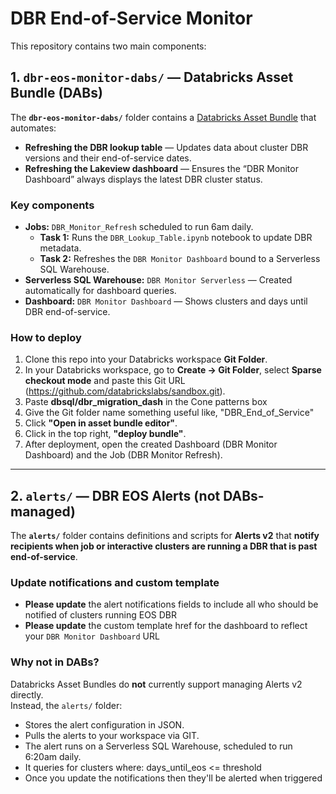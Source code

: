 # DBR End-of-Service Monitor

This repository contains two main components:

## 1. `dbr-eos-monitor-dabs/` — Databricks Asset Bundle (DABs)
The **`dbr-eos-monitor-dabs/`** folder contains a [Databricks Asset Bundle](https://docs.databricks.com/en/dev-tools/bundles/index.html) that automates:

- **Refreshing the DBR lookup table** — Updates data about cluster DBR versions and their end-of-service dates.
- **Refreshing the Lakeview dashboard** — Ensures the “DBR Monitor Dashboard” always displays the latest DBR cluster status.

### Key components
- **Jobs:** `DBR_Monitor_Refresh`  scheduled to run 6am daily.
  - **Task 1:** Runs the `DBR_Lookup_Table.ipynb` notebook to update DBR metadata.  
  - **Task 2:** Refreshes the `DBR Monitor Dashboard` bound to a Serverless SQL Warehouse.
- **Serverless SQL Warehouse:** `DBR Monitor Serverless` — Created automatically for dashboard queries.
- **Dashboard:** `DBR Monitor Dashboard` — Shows clusters and days until DBR end-of-service.

### How to deploy
1. Clone this repo into your Databricks workspace **Git Folder**.
2. In your Databricks workspace, go to **Create → Git Folder**, select **Sparse checkout mode** and paste this Git URL (https://github.com/databrickslabs/sandbox.git).
3. Paste **dbsql/dbr_migration_dash** in the Cone patterns box
4. Give the Git folder name something useful like, "DBR_End_of_Service"
5. Click **"Open in asset bundle editor"**.
6. Click in the top right, **"deploy bundle"**.
7. After deployment, open the created Dashboard (DBR Monitor Dashboard) and the Job (DBR Monitor Refresh).

---

## 2. `alerts/` — DBR EOS Alerts (not DABs-managed)
The **`alerts/`** folder contains definitions and scripts for **Alerts v2** that **notify recipients when job or interactive clusters are running a DBR that is past end-of-service**.

### Update notifications and custom template
- **Please update** the alert notifications fields to include all who should be notified of clusters running EOS DBR
- **Please update** the custom template href for the dashboard to reflect your `DBR Monitor Dashboard` URL

### Why not in DABs?
Databricks Asset Bundles do **not** currently support managing Alerts v2 directly.  
Instead, the `alerts/` folder:
- Stores the alert configuration in JSON.
- Pulls the alerts to your workspace via GIT.
- The alert runs on a Serverless SQL Warehouse, scheduled to run 6:20am daily.
- It queries for clusters where: days_until_eos <= threshold
- Once you update the notifications then they'll be alerted when triggered
